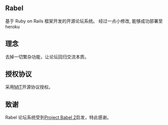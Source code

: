 ## Rabel

基于 Ruby on Rails 框架开发的开源论坛系统。
经过一点小修改, 能够成功部署至heroku

## 理念

去掉一切繁杂功能，让论坛回归交流本质。

## 授权协议

采用[MIT](http://opensource.org/licenses/MIT)开源协议授权。

## 致谢

Rabel 论坛系统受到[Project Babel 2](https://github.com/livid/v2ex)启发，特此感谢。

